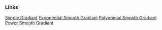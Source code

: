 ### Links

[Simple Gradiant](Glad.html)
[Exponential Smooth Gradiant](expSmoothGrad.html)
[Polynomial Smooth Gradiant](polySmoothGrad.html)
[Power Smooth Gradiant](powerSmoothGrad.html)
  
